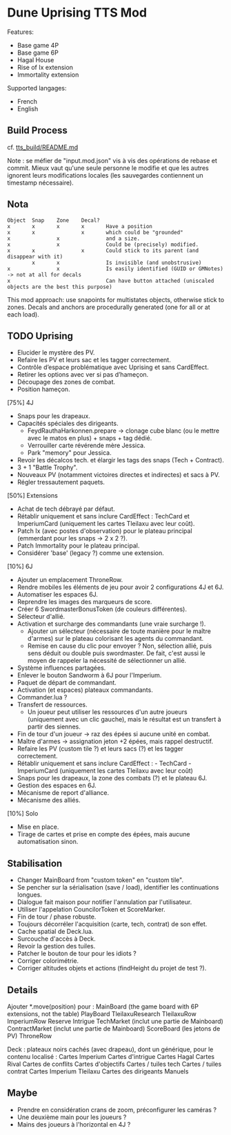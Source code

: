 # Dune Uprising TTS Mod

Features:

- Base game 4P
- Base game 6P
- Hagal House
- Rise of Ix extension
- Immortality extension

Supported langages:

- French
- English

## Build Process

cf. [tts_build/README.md](tts_build/README.md)

Note : se méfier de "input.mod.json" vis à vis des opérations de rebase et commit.
Mieux vaut qu'une seule personne le modifie et que les autres ignorent leurs modifications locales (les sauvegardes contiennent un timestamp nécessaire).

## Nota

    Object  Snap    Zone    Decal?
    x       x       x       x       Have a position
    x       x               x       which could be "grounded"
    x               x               and a size.
    x               x               Could be (precisely) modified.
    x       x               x       Could stick to its parent (and disappear with it)
            x       x               Is invisible (and unobstrusive)
    x               x               Is easily identified (GUID or GMNotes) -> not at all for decals
    x                               Can have button attached (uniscaled objects are the best this purpose)

This mod approach: use snapoints for multistates objects, otherwise stick to zones. Decals and anchors are procedurally generated (one for all or at each load).

## TODO Uprising

- Elucider le mystère des PV.
- Refaire les PV et leurs sac et les tagger correctement.
- Contrôle d’espace problématique avec Uprising et sans CardEffect.
- Retirer les options avec ver si pas d’hameçon.
- Découpage des zones de combat.
- Position hameçon.

[75%] 4J
- Snaps pour les drapeaux.
- Capacités spéciales des dirigeants.
    - FeydRauthaHarkonnen.prepare -> clonage cube blanc (ou le mettre avec le matos en plus) + snaps + tag dédié.
    - Verrouiller carte révérende mère Jessica.
    - Park "memory" pour Jessica.
- Revoir les décalcos tech. et élargir les tags des snaps (Tech + Contract).
- 3 + 1 "Battle Trophy".
- Nouveaux PV (notamment victoires directes et indirectes) et sacs à PV.
- Régler tressautement paquets.

[50%] Extensions
- Achat de tech débrayé par défaut.
- Rétablir uniquement et sans inclure CardEffect : TechCard et ImperiumCard (uniquement les cartes Tleilaxu avec leur coût).
- Patch Ix (avec postes d'observation) pour le plateau principal (emmerdant pour les snaps -> 2 x 2 ?).
- Patch Immortality pour le plateau principal.
- Considérer 'base' (legacy ?) comme une extension.

[10%] 6J
- Ajouter un emplacement ThroneRow.
- Rendre mobiles les éléments de jeu pour avoir 2 configurations 4J et 6J.
- Automatiser les espaces 6J.
- Reprendre les images des marqueurs de score.
- Créer 6 SwordmasterBonusToken (de couleurs différentes).
- Sélecteur d'allié.
- Activation et surcharge des commandants (une vraie surcharge !).
    - Ajouter un sélecteur (nécessaire de toute manière pour le maître d'armes) sur le plateau colorisant les agents du commandant.
    - Remise en cause du clic pour envoyer ? Non, sélection allié, puis sens déduit ou double puis swordmaster. De fait, c'est aussi le moyen de rappeler la nécessité de sélectionner un allié.
- Système influences partagées.
- Enlever le bouton Sandworm à 6J pour l'Imperium.
- Paquet de départ de commandant.
- Activation (et espaces) plateaux commandants.
- Commander.lua ?
- Transfert de ressources.
    - Un joueur peut utiliser les ressources d'un autre joueurs (uniquement avec un clic gauche), mais le résultat est un transfert à partir des siennes.
- Fin de tour d'un joueur -> raz des épées si aucune unité en combat.
- Maître d'armes -> assignation jeton +2 épées, mais rappel destructif.
- Refaire les PV (custom tile ?) et leurs sacs (?) et les tagger correctement.
- Rétablir uniquement et sans inclure CardEffect :
                - TechCard
                - ImperiumCard (uniquement les cartes Tleilaxu avec leur coût)
- Snaps pour les drapeaux, la zone des combats (?) et le plateau 6J.
- Gestion des espaces en 6J.
- Mécanisme de report d'alliance.
- Mécanisme des alliés.

[10%] Solo
- Mise en place.
- Tirage de cartes et prise en compte des épées, mais aucune automatisation sinon.

## Stabilisation

- Changer MainBoard from "custom token" en "custom tile".
- Se pencher sur la sérialisation (save / load), identifier les continuations longues.
- Dialogue fait maison pour notifier l'annulation par l'utilisateur.
- Utiliser l'appelation CouncilorToken et ScoreMarker.
- Fin de tour / phase robuste.
- Toujours décorréler l'acquisition (carte, tech, contrat) de son effet.
- Cache spatial de Deck.lua.
- Surcouche d'accès à Deck.
- Revoir la gestion des tuiles.
- Patcher le bouton de tour pour les idiots ?
- Corriger colorimétrie.
- Corriger altitudes objets et actions (findHeight du projet de test ?).

## Details

Ajouter *.move(position) pour :
    MainBoard (the game board with 6P extensions, not the table)
    PlayBoard
    TleilaxuResearch
    TleilaxuRow
    ImperiumRow
    Reserve
    Intrigue
    TechMarket (inclut une partie de Mainboard)
    ContractMarket (inclut une partie de Mainboard)
    ScoreBoard (les jetons de PV)
    ThroneRow

Deck : plateaux noirs cachés (avec drapeau), dont un générique, pour le contenu localisé :
    Cartes Imperium
    Cartes d'intrigue
    Cartes Hagal
    Cartes Rival
    Cartes de conflits
    Cartes d'objectifs
    Cartes / tuiles tech
    Cartes / tuiles contrat
    Cartes Imperium Tleilaxu
    Cartes des dirigeants
    Manuels

## Maybe

- Prendre en considération crans de zoom, préconfigurer les caméras ?
- Une deuxième main pour les joueurs ?
- Mains des joueurs à l'horizontal en 4J ?
